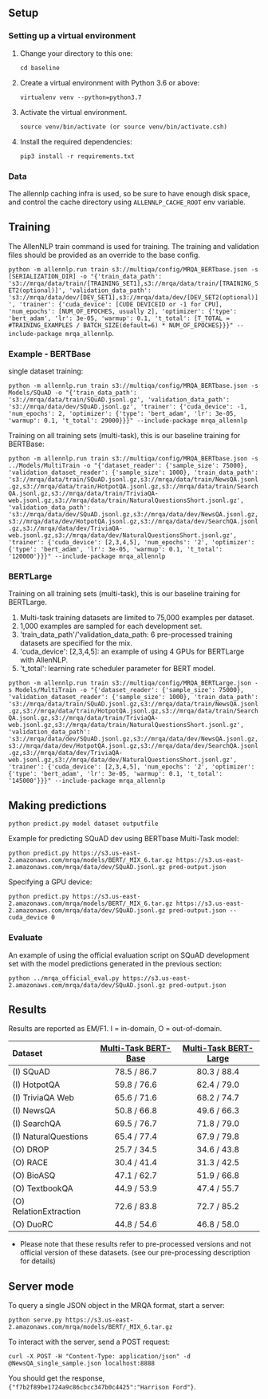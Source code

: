 ## Setup

### Setting up a virtual environment

1.  Change your directory to this one:

    ```
    cd baseline
    ```

2.  Create a virtual environment with Python 3.6 or above:

    ```
    virtualenv venv --python=python3.7
    ```

3.  Activate the virtual environment.

    ```
    source venv/bin/activate (or source venv/bin/activate.csh)
    ```

4.  Install the required dependencies:

    ```
    pip3 install -r requirements.txt
    ```

### Data

The allennlp caching infra is used, so be sure to have enough disk space, and control the cache directory using `ALLENNLP_CACHE_ROOT` env variable.


## Training

The AllenNLP train command is used for training. The training and validation files should be provided as an override to the base config. 

 `python -m allennlp.run train s3://multiqa/config/MRQA_BERTbase.json -s [SERIALIZATION_DIR] -o "{'train_data_path': 's3://mrqa/data/train/[TRAINING_SET1],s3://mrqa/data/train/[TRAINING_SET2(optional)]', 'validation_data_path': 's3://mrqa/data/dev/[DEV_SET1],s3://mrqa/data/dev/[DEV_SET2(optional)]', 'trainer': {'cuda_device': [CUDE DEVICEID or -1 for CPU], 'num_epochs': [NUM_OF_EPOCHES, usually 2], 'optimizer': {'type': 'bert_adam', 'lr': 3e-05, 'warmup': 0.1, 't_total': [T_TOTAL = #TRAINING_EXAMPLES / BATCH_SIZE(default=6) * NUM_OF_EPOCHES}}}" --include-package mrqa_allennlp`.
 
 ### Example - BERTBase
 
 single dataset training:
 
 `python -m allennlp.run train s3://multiqa/config/MRQA_BERTbase.json -s Models/SQuAD -o "{'train_data_path': 's3://mrqa/data/train/SQuAD.jsonl.gz', 'validation_data_path': 's3://mrqa/data/dev/SQuAD.jsonl.gz', 'trainer': {'cuda_device': -1, 'num_epochs': 2, 'optimizer': {'type': 'bert_adam', 'lr': 3e-05, 'warmup': 0.1, 't_total': 29000}}}" --include-package mrqa_allennlp `

 Training on all training sets (multi-task), this is our baseline training for BERTBase:
 
 `python -m allennlp.run train s3://multiqa/config/MRQA_BERTbase.json -s ../Models/MultiTrain -o "{'dataset_reader': {'sample_size': 75000}, 'validation_dataset_reader': {'sample_size': 1000}, 'train_data_path': 's3://mrqa/data/train/SQuAD.jsonl.gz,s3://mrqa/data/train/NewsQA.jsonl.gz,s3://mrqa/data/train/HotpotQA.jsonl.gz,s3://mrqa/data/train/SearchQA.jsonl.gz,s3://mrqa/data/train/TriviaQA-web.jsonl.gz,s3://mrqa/data/train/NaturalQuestionsShort.jsonl.gz', 'validation_data_path': 's3://mrqa/data/dev/SQuAD.jsonl.gz,s3://mrqa/data/dev/NewsQA.jsonl.gz,s3://mrqa/data/dev/HotpotQA.jsonl.gz,s3://mrqa/data/dev/SearchQA.jsonl.gz,s3://mrqa/data/dev/TriviaQA-web.jsonl.gz,s3://mrqa/data/dev/NaturalQuestionsShort.jsonl.gz', 'trainer': {'cuda_device': [2,3,4,5], 'num_epochs': '2', 'optimizer': {'type': 'bert_adam', 'lr': 3e-05, 'warmup': 0.1, 't_total': '120000'}}}" --include-package mrqa_allennlp`
 

 ### BERTLarge
  
  Training on all training sets (multi-task), this is our baseline training for BERTLarge.
  
  1. Multi-task training datasets are limited to 75,000 examples per dataset.
  2. 1,000 examples are sampled for each development set.
  3. 'train_data_path'/'validation_data_path: 6 pre-processed training datasets are specified for the mix.
  4. 'cuda_device': [2,3,4,5]: an example of using 4 GPUs for BERTLarge with AllenNLP.  
  5. 't_total': learning rate scheduler parameter for BERT model.  
 
  `python -m allennlp.run train s3://multiqa/config/MRQA_BERTLarge.json -s Models/MultiTrain -o "{'dataset_reader': {'sample_size': 75000}, 'validation_dataset_reader': {'sample_size': 1000}, 'train_data_path': 's3://mrqa/data/train/SQuAD.jsonl.gz,s3://mrqa/data/train/NewsQA.jsonl.gz,s3://mrqa/data/train/HotpotQA.jsonl.gz,s3://mrqa/data/train/SearchQA.jsonl.gz,s3://mrqa/data/train/TriviaQA-web.jsonl.gz,s3://mrqa/data/train/NaturalQuestionsShort.jsonl.gz', 'validation_data_path': 's3://mrqa/data/dev/SQuAD.jsonl.gz,s3://mrqa/data/dev/NewsQA.jsonl.gz,s3://mrqa/data/dev/HotpotQA.jsonl.gz,s3://mrqa/data/dev/SearchQA.jsonl.gz,s3://mrqa/data/dev/TriviaQA-web.jsonl.gz,s3://mrqa/data/dev/NaturalQuestionsShort.jsonl.gz', 'trainer': {'cuda_device': [2,3,4,5], 'num_epochs': '2', 'optimizer': {'type': 'bert_adam', 'lr': 3e-05, 'warmup': 0.1, 't_total': '145000'}}}" --include-package mrqa_allennlp`
 

 
 
## Making predictions
 
 `python predict.py model dataset outputfile `

Example for predicting SQuAD dev using BERTbase Multi-Task model: 

 `python predict.py https://s3.us-east-2.amazonaws.com/mrqa/models/BERT/_MIX_6.tar.gz https://s3.us-east-2.amazonaws.com/mrqa/data/dev/SQuAD.jsonl.gz pred-output.json`
 
 Specifying a GPU device:
 
 `python predict.py https://s3.us-east-2.amazonaws.com/mrqa/models/BERT/_MIX_6.tar.gz https://s3.us-east-2.amazonaws.com/mrqa/data/dev/SQuAD.jsonl.gz pred-output.json --cuda_device 0`
 
### Evaluate 
 
 An example of using the official evaluation script on SQuAD development set with the model predictions generated in the previous section: 
 
 `python ../mrqa_official_eval.py https://s3.us-east-2.amazonaws.com/mrqa/data/dev/SQuAD.jsonl.gz pred-output.json`
 
## Results
 
Results are reported as EM/F1. I = in-domain, O = out-of-domain.

| Dataset | [Multi-Task BERT-Base](https://s3.us-east-2.amazonaws.com/mrqa/models/BERT/_MIX_6.tar.gz) | [Multi-Task BERT-Large](https://s3.us-east-2.amazonaws.com/mrqa/models/BERT/_MIX_6_large.tar.gz)|
| :----- | :-------------------:| :------------------: |
| (I) SQuAD | 78.5 / 86.7 | 80.3 / 88.4 |
| (I) HotpotQA | 59.8 / 76.6 | 62.4 / 79.0 |
| (I) TriviaQA Web | 65.6 / 71.6 | 68.2 / 74.7 |
| (I) NewsQA | 50.8 / 66.8 | 49.6 / 66.3 |
| (I) SearchQA | 69.5 / 76.7 | 71.8 / 79.0 |
| (I) NaturalQuestions | 65.4 / 77.4 | 67.9 / 79.8 |
| (O) DROP | 25.7 / 34.5 | 34.6 / 43.8 |
| (O) RACE | 30.4 / 41.4 | 31.3 / 42.5 |
| (O) BioASQ | 47.1 / 62.7 | 51.9 / 66.8 |
| (O) TextbookQA | 44.9 / 53.9 | 47.4 / 55.7 |
| (O) RelationExtraction | 72.6 / 83.8 | 72.7 / 85.2 |
| (O) DuoRC | 44.8 / 54.6 | 46.8 / 58.0 |
 
* Please note that these results refer to pre-processed versions and not official version of these datasets. (see our pre-processing description for details) 
## Server mode
To query a single JSON object in the MRQA format, start a server:
```
python serve.py https://s3.us-east-2.amazonaws.com/mrqa/models/BERT/_MIX_6.tar.gz
```
To interact with the server, send a POST request:
```
curl -X POST -H "Content-Type: application/json" -d @NewsQA_single_sample.json localhost:8888
```
You should get the response, `{"f7b2f89be1724a9c86cbcc347b0c4425":"Harrison Ford"}`.

